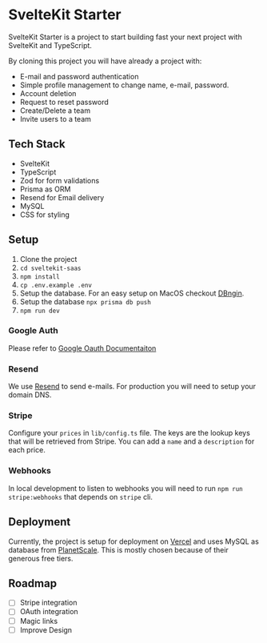 # SvelteKit Starter

SvelteKit Starter is a project to start building fast your next project with SvelteKit and TypeScript.

By cloning this project you will have already a project with:
- E-mail and password authentication
- Simple profile management to change name, e-mail, password.
- Account deletion
- Request to reset password
- Create/Delete a team
- Invite users to a team

## Tech Stack
- SvelteKit
- TypeScript
- Zod for form validations
- Prisma as ORM
- Resend for Email delivery
- MySQL
- CSS for styling

## Setup

1. Clone the project
2. `cd sveltekit-saas`
3. `npm install`
4. `cp .env.example .env`
5. Setup the database. For an easy setup on MacOS checkout [DBngin](https://dbngin.com).
6. Setup the database `npx prisma db push`
7. `npm run dev`

### Google Auth
Please refer to [Google Oauth Documentaiton](https://developers.google.com/identity/protocols/oauth2/web-server#httprests)

### Resend

We use [Resend](https://resend.com) to send e-mails. For production you will need to setup your domain DNS.

### Stripe

Configure your `prices` in `lib/config.ts` file. The keys are the lookup keys that will be retrieved from Stripe. You can add a `name` and a `description` for each price. 

### Webhooks

In local development to listen to webhooks you will need to run `npm run stripe:webhooks` that depends on `stripe` cli. 

## Deployment

Currently, the project is setup for deployment on [Vercel](https://vercel.com) and uses MySQL as database from [PlanetScale](http://planetscale.com). This is mostly chosen because of their generous free tiers.

## Roadmap

- [ ] Stripe integration
- [ ] OAuth integration
- [ ] Magic links
- [ ] Improve Design